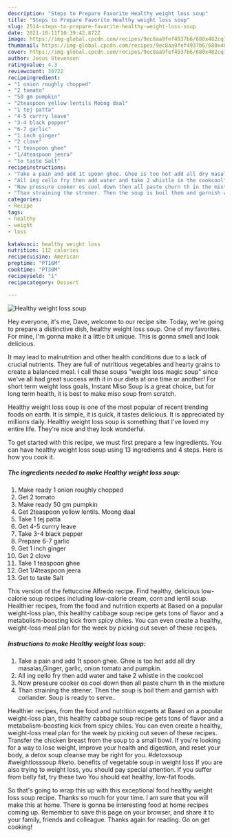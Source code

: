 ```yaml
---
description: "Steps to Prepare Favorite Healthy weight loss soup"
title: "Steps to Prepare Favorite Healthy weight loss soup"
slug: 2514-steps-to-prepare-favorite-healthy-weight-loss-soup
date: 2021-10-11T10:39:42.872Z
image: https://img-global.cpcdn.com/recipes/9ec8aa9fef4937b6/680x482cq70/healthy-weight-loss-soup-recipe-main-photo.jpg
thumbnail: https://img-global.cpcdn.com/recipes/9ec8aa9fef4937b6/680x482cq70/healthy-weight-loss-soup-recipe-main-photo.jpg
cover: https://img-global.cpcdn.com/recipes/9ec8aa9fef4937b6/680x482cq70/healthy-weight-loss-soup-recipe-main-photo.jpg
author: Jesus Stevenson
ratingvalue: 4.3
reviewcount: 30722
recipeingredient:
- "1 onion roughly chopped"
- "2 tomato"
- "50 gm pumpkin"
- "2teaspoon yellow lentils Moong daal"
- "1 tej patta"
- "4-5 currry leave"
- "3-4 black pepper"
- "6-7 garlic"
- "1 inch ginger"
- "2 clove"
- "1 teaspoon ghee"
- "1/4teaspoon jeera"
- "to taste Salt"
recipeinstructions:
- "Take a pain and add 1t spoon ghee. Ghee is too hot add all dry masalas,Ginger, garlic, onion tomato and pumpkin."
- "All ing cello fry then add water and take 2 whistle in the cookcool"
- "Now pressure cooker os cool down then all paste churn th in the mixture"
- "Than straining the strener. Then the soup is boil them and garnish with coriander. Soup is ready to serve.."
categories:
- Recipe
tags:
- healthy
- weight
- loss

katakunci: healthy weight loss 
nutrition: 112 calories
recipecuisine: American
preptime: "PT16M"
cooktime: "PT30M"
recipeyield: "1"
recipecategory: Dessert

---
```



![Healthy weight loss soup](https://img-global.cpcdn.com/recipes/9ec8aa9fef4937b6/680x482cq70/healthy-weight-loss-soup-recipe-main-photo.jpg)

Hey everyone, it's me, Dave, welcome to our recipe site. Today, we're going to prepare a distinctive dish, healthy weight loss soup. One of my favorites. For mine, I'm gonna make it a little bit unique. This is gonna smell and look delicious.

It may lead to malnutrition and other health conditions due to a lack of crucial nutrients. They are full of nutritious vegetables and hearty grains to create a balanced meal. I call these soups &#34;weight loss magic soup&#34; since we&#39;ve all had great success with it in our diets at one time or another! For short term weight loss goals, Instant Miso Soup is a great choice, but for long term health, it is best to make miso soup from scratch.

Healthy weight loss soup is one of the most popular of recent trending foods on earth. It is simple, it is quick, it tastes delicious. It is appreciated by millions daily. Healthy weight loss soup is something that I've loved my entire life. They're nice and they look wonderful.


To get started with this recipe, we must first prepare a few ingredients. You can have healthy weight loss soup using 13 ingredients and 4 steps. Here is how you cook it.

<!--inarticleads1-->

##### The ingredients needed to make Healthy weight loss soup:

1. Make ready 1 onion roughly chopped
1. Get 2 tomato
1. Make ready 50 gm pumpkin
1. Get 2teaspoon yellow lentils. Moong daal
1. Take 1 tej patta
1. Get 4-5 currry leave
1. Take 3-4 black pepper
1. Prepare 6-7 garlic
1. Get 1 inch ginger
1. Get 2 clove
1. Take 1 teaspoon ghee
1. Get 1/4teaspoon jeera
1. Get to taste Salt


This version of the fettuccine Alfredo recipe. Find healthy, delicious low-calorie soup recipes including low-calorie cream, corn and lentil soup. Healthier recipes, from the food and nutrition experts at Based on a popular weight-loss plan, this healthy cabbage soup recipe gets tons of flavor and a metabolism-boosting kick from spicy chiles. You can even create a healthy, weight-loss meal plan for the week by picking out seven of these recipes. 

<!--inarticleads2-->

##### Instructions to make Healthy weight loss soup:

1. Take a pain and add 1t spoon ghee. Ghee is too hot add all dry masalas,Ginger, garlic, onion tomato and pumpkin.
1. All ing cello fry then add water and take 2 whistle in the cookcool
1. Now pressure cooker os cool down then all paste churn th in the mixture
1. Than straining the strener. Then the soup is boil them and garnish with coriander. Soup is ready to serve..


Healthier recipes, from the food and nutrition experts at Based on a popular weight-loss plan, this healthy cabbage soup recipe gets tons of flavor and a metabolism-boosting kick from spicy chiles. You can even create a healthy, weight-loss meal plan for the week by picking out seven of these recipes. Transfer the chicken breast from the soup to a small bowl. If you&#39;re looking for a way to lose weight, improve your health and digestion, and reset your body, a detox soup cleanse may be right for you. #detoxsoup #weightlosssoup #keto. benefits of vegetable soup in weight loss If you are also trying to weight loss, you should pay special attention. If you suffer from belly fat, try these two You should eat healthy, low-fat foods. 

So that's going to wrap this up with this exceptional food healthy weight loss soup recipe. Thanks so much for your time. I am sure that you will make this at home. There is gonna be interesting food at home recipes coming up. Remember to save this page on your browser, and share it to your family, friends and colleague. Thanks again for reading. Go on get cooking!
